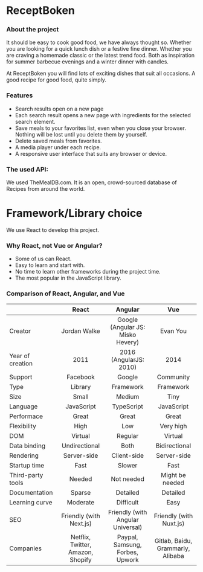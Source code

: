 # ReceptBoken

### About the project
It should be easy to cook good food, we have always thought so.
Whether you are looking for a quick lunch dish or a festive fine dinner. Whether you are craving a homemade classic or the latest trend food. Both as inspiration for summer barbecue evenings and a winter dinner with candles.

At ReceptBoken you will find lots of exciting dishes that suit all occasions.
A good recipe for good food, quite simply.


### Features
- Search results open on a new page 
- Each search result opens a new page with ingredients for the selected search element.
- Save meals to your favorites list, even when you close your browser. Nothing will be lost until you delete them by yourself.
- Delete saved meals from favorites.
- A media player under each recipe.
- A responsive user interface that suits any browser or device.

### The used API:
We used TheMealDB.com. It is an open, crowd-sourced database of Recipes from around the world. 

# Framework/Library choice
We use React to develop this project.

### Why React, not Vue or Angular?
- Some of us can React.
- Easy to learn and start with.
- No time to learn other frameworks during the project time.
- The most popular in the JavaScript library.

### Comparison of React, Angular, and Vue


|               | React | Angular  | Vue |
| ------------- | :-------------: | :-------------: | :-------------: |
| Creator  | Jordan Walke  | Google (Angular JS: Misko Hevery) |  Evan You  |
| Year of creation | 2011  | 2016 (AngularJS: 2010)  | 2014 |
| Support  | Facebook  |     Google        | Community |
| Type  | Library  | Framework  | Framework |
| Size | Small  |  Medium    |    Tiny     |
| Language  |JavaScript  |TypeScript  | JavaScript |
| Performace | Great  |   Great       |    Great     |
| Flexibility  | High  | Low  | Very high |
| DOM  |Virtual  | Regular        |    Virtual      |
| Data binding  | Undirectional  | Both  | Bidirectional |
| Rendering | Server-side  |     Client-side    |   Server-side     |
| Startup time  | Fast  | Slower  | Fast |
| Third-party tools  | Needed  |   Not needed     |    Might be needed     |
| Documentation  | Sparse  | Detailed  | Detailed |
| Learning curve  | Moderate  |      Difficult     |  Easy            |
| SEO  | Friendly (with Next.js)  | Friendly (with Angular Universal)  | Friendly (with Nuxt.js) |
| Companies |Netflix, Twitter, Amazon, Shopify  |   Paypal, Samsung, Forbes, Upwork     |     Gitlab, Baidu, Grammarly, Alibaba      |

